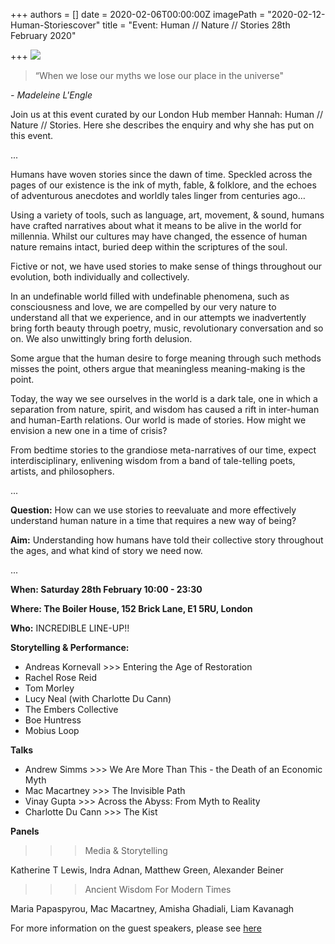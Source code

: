 +++
authors = []
date = 2020-02-06T00:00:00Z
imagePath = "2020-02-12-Human-Storiescover"
title = "Event: Human // Nature // Stories 28th February 2020"

+++
![](/images/2020/02/12/2020-Human-Stories-poster.jpg)

> “When we lose our myths we lose our place in the universe"

_- Madeleine L'Engle_

Join us at this event curated by our London Hub member Hannah: Human // Nature // Stories. Here she describes the enquiry and why she has put on this event.

...

Humans have woven stories since the dawn of time. Speckled across the pages of our existence is the ink of myth, fable, & folklore, and the echoes of adventurous anecdotes and worldly tales linger from centuries ago…

Using a variety of tools, such as language, art, movement, & sound, humans have crafted narratives about what it means to be alive in the world for millennia. Whilst our cultures may have changed, the essence of human nature remains intact, buried deep within the scriptures of the soul.

Fictive or not, we have used stories to make sense of things throughout our evolution, both individually and collectively.

In an undefinable world filled with undefinable phenomena, such as consciousness and love, we are compelled by our very nature to understand all that we experience, and in our attempts we inadvertently bring forth beauty through poetry, music, revolutionary conversation and so on. We also unwittingly bring forth delusion.

Some argue that the human desire to forge meaning through such methods misses the point, others argue that meaningless meaning-making is the point.

Today, the way we see ourselves in the world is a dark tale, one in which a separation from nature, spirit, and wisdom has caused a rift in inter-human and human-Earth relations. Our world is made of stories. How might we envision a new one in a time of crisis?

From bedtime stories to the grandiose meta-narratives of our time, expect interdisciplinary, enlivening wisdom from a band of tale-telling poets, artists, and philosophers.

...

**Question:** How can we use stories to reevaluate and more effectively understand human nature in a time that requires a new way of being?

**Aim:** Understanding how humans have told their collective story throughout the ages, and what kind of story we need now.

...

**When: Saturday 28th February 10:00 - 23:30**

**Where: The Boiler House, 152 Brick Lane, E1 5RU, London**

**Who:** INCREDIBLE LINE-UP!!

**Storytelling & Performance:**

* Andreas Kornevall >>> Entering the Age of Restoration
* Rachel Rose Reid
* Tom Morley
* Lucy Neal (with Charlotte Du Cann)
* The Embers Collective
* Boe Huntress
* Mobius Loop

**Talks**

* Andrew Simms >>> We Are More Than This - the Death of an Economic Myth
* Mac Macartney >>> The Invisible Path
* Vinay Gupta >>> Across the Abyss: From Myth to Reality
* Charlotte Du Cann >>> The Kist

**Panels**

> > > Media & Storytelling

Katherine T Lewis, Indra Adnan, Matthew Green, Alexander Beiner

> > > Ancient Wisdom For Modern Times

Maria Papaspyrou, Mac Macartney, Amisha Ghadiali, Liam Kavanagh

For more information on the guest speakers, please see [here](https://www.facebook.com/events/2474328776113672/ "here")